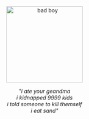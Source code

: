 <div align="center">
  <img src="https://content.imageresizer.com/images/memes/Grim-Reaper-meme-10.jpg" alt="bad boy" width="200">
  <p>
    <i>"i ate your geandma<br>
    i kidnapped 9999 kids<br>
    i told someone to kill themself<br>
    i eat sand"</i>
  </p>
</div>
